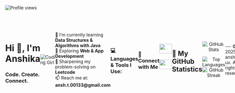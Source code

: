 <p align="left">
  <img src="https://komarev.com/ghpvc/?username=anshika-ux&label=Profile%20views&color=0e75b6&style=flat" alt="Profile views" />
<div style="display: flex; align-items: center;">
<div>
  <h1>Hi 👋, I'm Anshika</h1>
  <h3>Code. Create. Connect.</h3>
</div>
<img align="right" alt="Coding Girl" width="350" src="https://media3.giphy.com/media/v1.Y2lkPTc5MGI3NjExeDMzcWJkbDFyZWRjdHc1aW16OWQzNTdtNmx1Njg4c3JhMWFvZ2h1cSZlcD12MV9pbnRlcm5hbF9naWZfYnlfaWQmY3Q9Zw/JqmupuTVZYaQX5s094/giphy.gif" />
<p align="left-centre">
🌱 I’m currently learning <b>Data Structures & Algorithms with Java</b> <br>
👀 Exploring <b>Web & App Development</b><br>
🎯 Sharpening my problem-solving on <b>Leetcode</b><br>
📫 Reach me at: <b>ansh.t.00133@gmail.com</b> 
</p>

### 💻 Languages & Tools I Use:

<p align="left">
  <img src="https://raw.githubusercontent.com/devicons/devicon/master/icons/python/python-original.svg" alt="Python" width="40" height="40"/>
  <img src="https://raw.githubusercontent.com/devicons/devicon/master/icons/java/java-original.svg" alt="Java" width="40" height="40"/>
  <img src="https://raw.githubusercontent.com/devicons/devicon/master/icons/html5/html5-original-wordmark.svg" alt="HTML5" width="40" height="40"/>
  <img src="https://raw.githubusercontent.com/devicons/devicon/master/icons/css3/css3-original-wordmark.svg" alt="CSS3" width="40" height="40"/>
  <img src="https://raw.githubusercontent.com/devicons/devicon/master/icons/javascript/javascript-original.svg" alt="JavaScript" width="40" height="40"/>
  <img src="https://raw.githubusercontent.com/devicons/devicon/master/icons/git/git-original.svg" alt="Git" width="40" height="40"/>
</p>


### 🫧 Connect with Me

<p align="left">
  <a href="https://www.linkedin.com/in/anshika-tripathi/" target="_blank">
    <img src="https://raw.githubusercontent.com/rahuldkjain/github-profile-readme-generator/master/src/images/icons/Social/linked-in-alt.svg" height="30" width="40" />
  </a>
  &nbsp;&nbsp;&nbsp;
  <a href="https://instagram.com/anshika._013" target="_blank">
    <img src="https://raw.githubusercontent.com/rahuldkjain/github-profile-readme-generator/master/src/images/icons/Social/instagram.svg" height="30" width="40" />
  </a>
  &nbsp;&nbsp;&nbsp;
</p>

## 🚀 My GitHub Statistics
<div align="center">

![GitHub Stats](https://github-readme-stats.vercel.app/api?username=anshika-ux&show_icons=true&theme=radical&hide_border=true&count_private=true&card_width=300)

![Top Languages](https://github-readme-stats.vercel.app/api/top-langs/?username=anshika-ux&&layout=compact&theme=radical&hide_border=true&langs_count=6&card_width=300)
![GitHub Streak](https://github-readme-streak-stats.herokuapp.com/?user=anshika-ux&&theme=radical&hide_border=true&card_width=300)
</div>
---
© 2025 anshika-ux. All rights reserved.  

